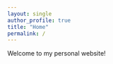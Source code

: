 ```yaml
---
layout: single
author_profile: true
title: "Home"
permalink: /
---
```


Welcome to my personal website!
